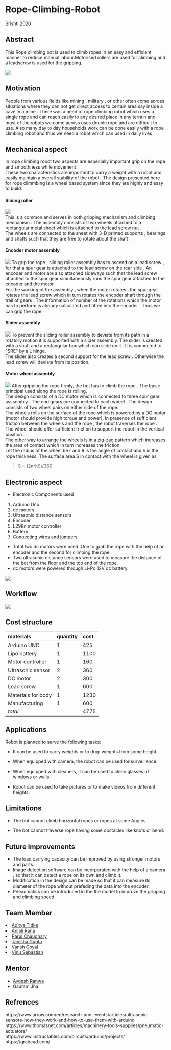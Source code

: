  <p align="justify">
 <h1>Rope-Climbing-Robot</h1>
Srishti 2020
</p>


<p align="justify">
<h2>Abstract</h2>
This Rope climbing bot is used to climb ropes in an easy and efficient manner to reduce manual labour.Motorised rollers are used for climbing and a leadscrew is used for the gripping.
</p>
<p align="centre">
<img src="https://github.com/adityatidke/Rope-Climbing-Robot/blob/master/Images%20and%20Videos/Images/prototype1.jpg">
<!-- abstract-->
</p>
  <p align="justify">
<h2>Motivation</h2>
People from various fields like mining , military , or other often come across situations where they can not get direct access to certain area say inside a cave in a mine .
There was a need of rope climbing robot which uses a single rope and can reach easily to any desired place in any terrain and most of the robots we come across uses double rope and are difficult to use. Also many day to day households work can be done easily with a rope climbing robot and thus we need a robot which can used in daily lives .     
</p>
<!-- motivation-->
<p align="justify">
<h2>Mechanical aspect</h2>
In rope climbing robot two aspects are especially important grip on the rope and smoothness while movement . <br>
These two characteristics are important to carry a weight with a robot and easily maintain a overall stability of the robot . The design presented here for rope climmbing is a wheel based system since they are highly and easy to build.
</p>
<p align="justify">
<h4>Sliding roller</h4>
<img src="https://github.com/adityatidke/Rope-Climbing-Robot/blob/master/Mechanical%20Design/assembly%20images/SLIDING%20ROLLER%20ASSEMBLY.JPG"><br>
This is a common and serves in both gripping mechanism and climbing mechanism . The assembly consists of two wheels attached to a rectangular metal sheet which is attached to the lead screw nut .<br>
The wheels are connected to the sheet with 3-D printed supports , bearings and shafts such that they are free to rotate about the shaft .
</p>
<p align="justify">
<h4>Encoder motor assembly</h4>
<img src="https://github.com/adityatidke/Rope-Climbing-Robot/blob/master/Mechanical%20Design/assembly%20images/Motor%20Encoder%20Assembly.JPG">
To grip the rope , sliding roller assembly has  to ascend on a lead screw , for that a spur gear is attached to the lead screw on the rear side . An encoder and motor are also attached sideways such that the lead screw attached to the spur gear simultaneously runs the spur gear attached to the encoder and the motor. <br>
For the working of the assembly , when the motor rotates , the spur gear rotates the lead screw which in turn rotates the encoder shaft through the trail of gears . The information of number of the rotations which the motor has to perform is already calculated and fitted into the encoder . Thus we can grip the rope.
<h4>Slider assembly</h4>
<img src="https://github.com/adityatidke/Rope-Climbing-Robot/blob/master/Mechanical%20Design/assembly%20images/Slider%20Assembly.JPG">
To prevent the sliding roller assembly to deviate from its path in a rotatory motion it is supported with a slider assembly. The slider is created with a shaft and a rectangular box which can slide on it . It is connected to "SRE" by a L hinge. <br>
The slider also creates a second support for the lead screw . Otherwise the lead screw will deviate from its position.

<h4>Motor wheel assembly</h4>
<img src="https://github.com/adityatidke/Rope-Climbing-Robot/blob/master/Mechanical%20Design/assembly%20images/Motor%20Gear%20Assembly.JPG">
After gripping the rope firmly, the bot has to climb the rope . The basic principal used along the rope is rolling. <br>
The design consists of a DC motor which is connected to three spur gear asssembly . The end gears are connected to each wheel . The design consists of two wheel pairs on either side of the rope. <br>
The wheels rolls on the surface of the rope which is powered by a DC motor (motor should provide high torque and power). In presence of sufficient friction between the wheels and the rope , the robot traverses the rope . The wheel should offer sufficient friction to support the robot in the vertical position . <br>
The other way to arrange the wheels is in a zig-zag pattern which increases the area of contact which in turn increases the friction.<br>
Let the radius of the wheel be r and θ is the angle of contact and h is the rope thickness. The surface area S in contact with the wheel is given as <br>
 <blockquote>S = (2πrhθ)/360</blockquote>
 </p>

<h2>Electronic aspect</h2>

- Electronic Components used
  
 1. Arduino Uno
 2. dc motors
 3. Ultrasonic distance sensors
 4. Encoder
 5. L298n motor controller
 6. Battery
 7. Connecting wires and jumpers
 
- Total two dc motors were used. One to grab the rope with the help of an encoder and the second for climbing the rope.</li>
- Two ultrasonic distance sensors were used to measure the distance of the bot from the floor and the top end of the rope.</li>
- dc motors were powered through Li-Po 12V dc battery.</li>

<img src="https://github.com/adityatidke/Rope-Climbing-Robot/blob/master/Images%20and%20Videos/Images/Circuit.png">

<h2>Workflow</h2>


<img src="https://github.com/adityatidke/Rope-Climbing-Robot/blob/master/Images%20and%20Videos/Images/flowchart.jpg">

<h2>Cost structure</h2>

<!-- cost structure-->

| materials|quantity|cost|
|:-----|:-----|:-----|
|Arduino UNO|1|425|
|Lipo battery|1|1100|
|Motor controller|1|160|
|Ultrasonic sensor|2|360|
|DC motor|2|300|
|Lead screw|1|600|
|Materials for body|1|1230|
|Manufacturing|1|600|
|*total*||4775|
</p>

<h2>Applications</h2>
<p align="justify">
Robot is planned to serve the following tasks:

- It can be used to carry weights or to drop weights from some height.

- When equipped with camera, the robot can be used for surveillence.

- When equipped with cleaners, it can be used to clean glasses of windows or walls.

- Robot can be used to take pictures or to make videos from different heights.

<!-- apllications-->
<h2>Limitations</h2>

- The bot cannot climb horizontal ropes or ropes at some Angles.


- The bot cannot traverse rope having some obstacles like knots or bend.
<h2>Future improvements</h2>

- The load carrying capacity can be improved by using stronger motors and parts.
- Image detection software can be incorporated with the help of a camera , so that it can detect a rope on its own and climb it.
- Modification in the design can be made so that it can measure its diameter of the rope without prefeding the data into the encoder.
- Pneaumatics can be introduced in the the model to improve the gripping and climbing speed.
<p align="justify">
<h2>Team Member</h2>
<li> <a href="https://github.com/adityatidke">Aditya Tidke</a></li>
<li><a href="https://github.com/anu-cn">Anjali Rana</a></li>
<li><a href="https://github.com/parul253">Parul Chaudhary</a></li>
<li><a href="https://github.com/guddu-gupta">Tanisha Gupta</a></li>
<li><a href="https://github.com/vanshgoyal">Vansh Goyal</a></li>
<li><a href="https://github.com/vinusebastian265">Vinu Sebastian</a></li>
<h2>Mentor</h2>
<ul>
  <li><a href="https://github.com/avdeshranwa">Avdesh Ranwa</a></li>
<li>Gautam Jha</li>
 </ul>
<h2>Refrences</h2>
https://www.arrow.com/en/research-and-events/articles/ultrasonic-sensors-how-they-work-and-how-to-use-them-with-arduino <br>
https://www.thomasnet.com/articles/machinery-tools-supplies/pneumatic-actuators/<br>
https://www.instructables.com/circuits/arduino/projects/<br>
https://grabcad.com/
</p>

